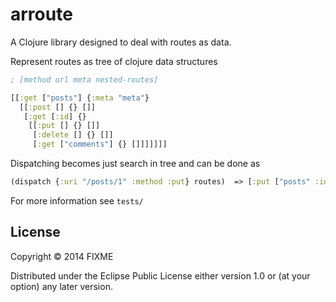 # arroute

A Clojure library designed to deal with routes as data.

Represent routes as tree of clojure data structures

```clojure
; [method url meta nested-routes]

[[:get ["posts"] {:meta "meta"}
  [[:post [] {} []]
   [:get [:id] {}
    [[:put [] {} []]
     [:delete [] {} []]
     [:get ["comments"] {} []]]]]]]

```

Dispatching becomes just search in tree and can be done as

```clojure
(dispatch {:uri "/posts/1" :method :put} routes)  => [:put ["posts" :id] {} []])
```

For more information see `tests/`

## License

Copyright © 2014 FIXME

Distributed under the Eclipse Public License either version 1.0 or (at
your option) any later version.
